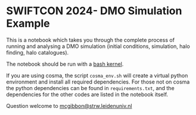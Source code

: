 # SWIFTCON 2024- DMO Simulation Example

This is a notebook which takes you through the complete process of running and analysing a DMO simulation (initial conditions, simulation, halo finding, halo catalogues).

The notebook should be run with a [bash kernel](https://pypi.org/project/bash_kernel/).

If you are using cosma, the script `cosma_env.sh` will create a virtual python environment and install all required dependencies. For those not on cosma the python dependencies can be found in `requirements.txt`, and the dependencies for the other codes are listed in the notebook itself.

Question welcome to mcgibbon@strw.leidenuniv.nl
